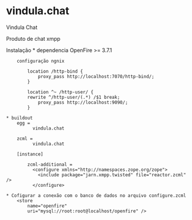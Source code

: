vindula.chat
============

Vindula Chat

Produto de chat xmpp

Instalação
	* dependencia
		OpenFire >= 3.7.1
		
		
		configuração ngnix
		
			location /http-bind {
	            proxy_pass http://localhost:7070/http-bind/;
	        }
	
	        location ^~ /http-user/ {
		    rewrite ^/http-user/(.*) /$1 break;
	            proxy_pass http://localhost:9090/;
	        }
		
	* buildout
		egg = 
			  vindula.chat
	
		zcml =
			  vindula.chat
	
		[instance]
		
			zcml-additional =
			  <configure xmlns="http://namespaces.zope.org/zope">
			    <include package="jarn.xmpp.twisted" file="reactor.zcml" />
			  </configure>
			  
	* Cofigurar a conexão com o banco de dados no arquivo configure.zcml
		<store
	  		name="openfire"
	  		uri="mysql://root:root@localhost/openfire" />
